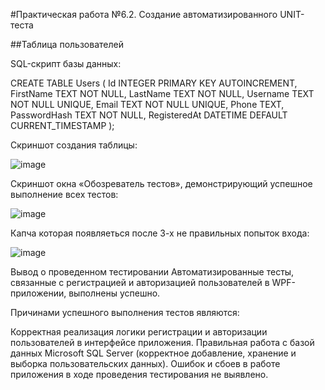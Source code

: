 #Практическая работа №6.2. Создание автоматизированного UNIT-теста

##Таблица пользователей

SQL-скрипт базы данных:

CREATE TABLE Users (
    Id INTEGER PRIMARY KEY AUTOINCREMENT,
    FirstName TEXT NOT NULL,
    LastName TEXT NOT NULL,
    Username TEXT NOT NULL UNIQUE,
    Email TEXT NOT NULL UNIQUE,
    Phone TEXT,
    PasswordHash TEXT NOT NULL,
    RegisteredAt DATETIME DEFAULT CURRENT_TIMESTAMP
);

Скриншот создания таблицы:

![image](https://github.com/user-attachments/assets/c05fb683-7d50-47a9-b24e-1f840fdd10c3)

Скриншот окна «Обозреватель тестов», демонстрирующий успешное выполнение всех тестов:

![image](https://github.com/user-attachments/assets/f7556b6e-e488-4177-aa0b-d5b616596a67)

Капча которая появляеться после 3-х не правильных попыток входа:

![image](https://github.com/user-attachments/assets/fb92988a-701c-4c5c-b442-bf8d08c18789)


Вывод о проведенном тестировании
Автоматизированные тесты, связанные с регистрацией и авторизацией пользователей в WPF-приложении, выполнены успешно.

Причинами успешного выполнения тестов являются:

Корректная реализация логики регистрации и авторизации пользователей в интерфейсе приложения.
Правильная работа с базой данных Microsoft SQL Server (корректное добавление, хранение и выборка пользовательских данных).
Ошибок и сбоев в работе приложения в ходе проведения тестирования не выявлено.
